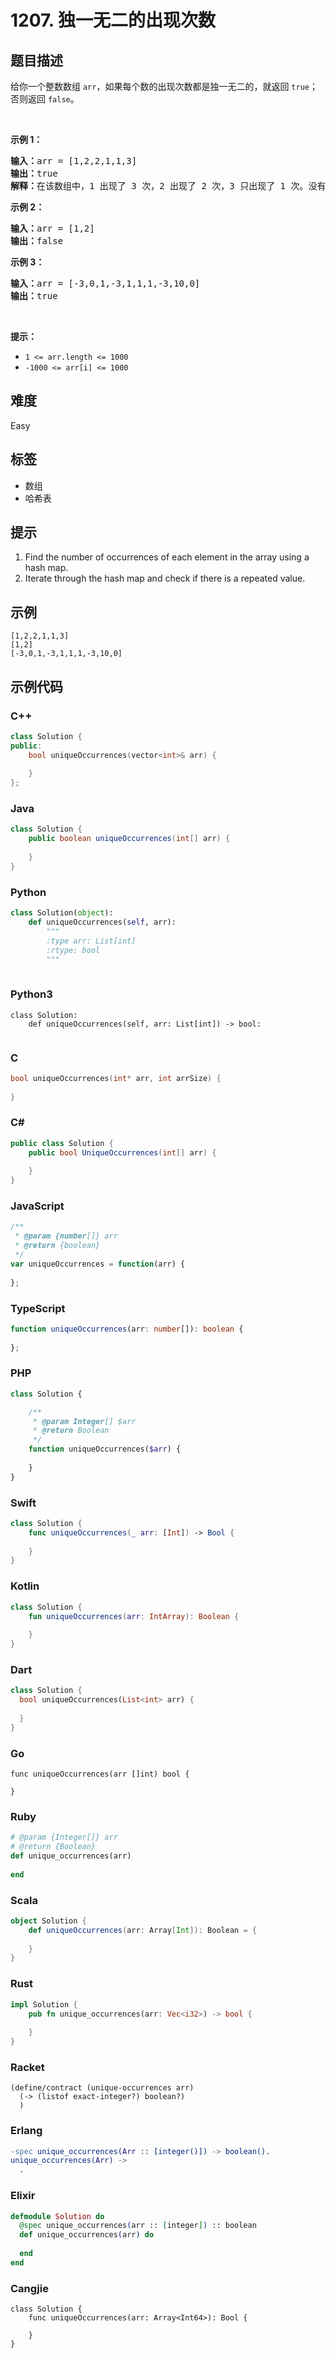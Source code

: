 # 1207. 独一无二的出现次数

## 题目描述

<p>给你一个整数数组&nbsp;<code>arr</code>，如果每个数的出现次数都是独一无二的，就返回&nbsp;<code>true</code>；否则返回 <code>false</code>。</p>

<p>&nbsp;</p>

<p><strong>示例 1：</strong></p>

<pre>
<strong>输入：</strong>arr = [1,2,2,1,1,3]
<strong>输出：</strong>true
<strong>解释：</strong>在该数组中，1 出现了 3 次，2 出现了 2 次，3 只出现了 1 次。没有两个数的出现次数相同。</pre>

<p><strong>示例 2：</strong></p>

<pre>
<strong>输入：</strong>arr = [1,2]
<strong>输出：</strong>false
</pre>

<p><strong>示例 3：</strong></p>

<pre>
<strong>输入：</strong>arr = [-3,0,1,-3,1,1,1,-3,10,0]
<strong>输出：</strong>true
</pre>

<p>&nbsp;</p>

<p><strong>提示：</strong></p>

<ul>
	<li><code>1 &lt;= arr.length&nbsp;&lt;= 1000</code></li>
	<li><code>-1000 &lt;= arr[i] &lt;= 1000</code></li>
</ul>


## 难度

Easy

## 标签

- 数组
- 哈希表

## 提示

1. Find the number of occurrences of each element in the array using a hash map.
2. Iterate through the hash map and check if there is a repeated value.

## 示例

```
[1,2,2,1,1,3]
[1,2]
[-3,0,1,-3,1,1,1,-3,10,0]
```

## 示例代码

### C++

```cpp
class Solution {
public:
    bool uniqueOccurrences(vector<int>& arr) {
        
    }
};
```

### Java

```java
class Solution {
    public boolean uniqueOccurrences(int[] arr) {
        
    }
}
```

### Python

```python
class Solution(object):
    def uniqueOccurrences(self, arr):
        """
        :type arr: List[int]
        :rtype: bool
        """
        
```

### Python3

```python3
class Solution:
    def uniqueOccurrences(self, arr: List[int]) -> bool:
        
```

### C

```c
bool uniqueOccurrences(int* arr, int arrSize) {
    
}
```

### C#

```csharp
public class Solution {
    public bool UniqueOccurrences(int[] arr) {
        
    }
}
```

### JavaScript

```javascript
/**
 * @param {number[]} arr
 * @return {boolean}
 */
var uniqueOccurrences = function(arr) {
    
};
```

### TypeScript

```typescript
function uniqueOccurrences(arr: number[]): boolean {
    
};
```

### PHP

```php
class Solution {

    /**
     * @param Integer[] $arr
     * @return Boolean
     */
    function uniqueOccurrences($arr) {
        
    }
}
```

### Swift

```swift
class Solution {
    func uniqueOccurrences(_ arr: [Int]) -> Bool {
        
    }
}
```

### Kotlin

```kotlin
class Solution {
    fun uniqueOccurrences(arr: IntArray): Boolean {
        
    }
}
```

### Dart

```dart
class Solution {
  bool uniqueOccurrences(List<int> arr) {
    
  }
}
```

### Go

```golang
func uniqueOccurrences(arr []int) bool {
    
}
```

### Ruby

```ruby
# @param {Integer[]} arr
# @return {Boolean}
def unique_occurrences(arr)
    
end
```

### Scala

```scala
object Solution {
    def uniqueOccurrences(arr: Array[Int]): Boolean = {
        
    }
}
```

### Rust

```rust
impl Solution {
    pub fn unique_occurrences(arr: Vec<i32>) -> bool {
        
    }
}
```

### Racket

```racket
(define/contract (unique-occurrences arr)
  (-> (listof exact-integer?) boolean?)
  )
```

### Erlang

```erlang
-spec unique_occurrences(Arr :: [integer()]) -> boolean().
unique_occurrences(Arr) ->
  .
```

### Elixir

```elixir
defmodule Solution do
  @spec unique_occurrences(arr :: [integer]) :: boolean
  def unique_occurrences(arr) do
    
  end
end
```

### Cangjie

```cangjie
class Solution {
    func uniqueOccurrences(arr: Array<Int64>): Bool {

    }
}
```

